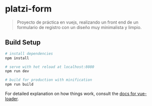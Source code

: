 # platzi-form

> Proyecto de práctica en vuejs, realizando un front end de un formulario de registro con un diseño muy minimalista y limpio.

## Build Setup

``` bash
# install dependencies
npm install

# serve with hot reload at localhost:8080
npm run dev

# build for production with minification
npm run build
```

For detailed explanation on how things work, consult the [docs for vue-loader](http://vuejs.github.io/vue-loader).
